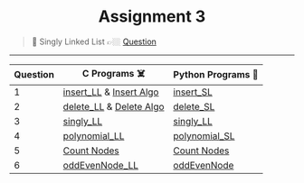 <h1 align="center"> Assignment 3 </h1>

>💠 Singly Linked List 👉🏼 [Question](https://github.com/saha-indranil/DSA01/blob/main/Questions/Assignment-3%40DSALAB.txt)

---


| Question | C Programs ☠️ | Python Programs 🐍 |
| ---------|--------------|--------------------|
| 1 | [insert_LL](https://github.com/saha-indranil/DSA01/blob/main/Linked%20List/C%20Programs%20%E2%98%A0%EF%B8%8F/Singly/insert_LL.c) & [Insert Algo](https://github.com/saha-indranil/DSA01/blob/main/Linked%20List/Algorithms%20%F0%9F%93%9D/InsertAlgo.txt) | [insert_SL](https://github.com/saha-indranil/DSA01/blob/main/Linked%20List/Python%20Programs%20%F0%9F%90%8D/Singly/insert_SL.py)     |
| 2 | [delete_LL](https://github.com/saha-indranil/DSA01/blob/main/Linked%20List/C%20Programs%20%E2%98%A0%EF%B8%8F/Singly/delete_LL.c) & [Delete Algo](https://github.com/saha-indranil/DSA01/blob/main/Linked%20List/Algorithms%20%F0%9F%93%9D/DeleteAlgo.txt) | [delete_SL](https://github.com/saha-indranil/DSA01/blob/main/Linked%20List/Python%20Programs%20%F0%9F%90%8D/Singly/delete_SL.py)     |
| 3 | [singly_LL](https://github.com/saha-indranil/DSA01/blob/main/Linked%20List/C%20Programs%20%E2%98%A0%EF%B8%8F/Singly/singly_LL.c)                   | [singly_LL](https://github.com/saha-indranil/DSA01/blob/main/Linked%20List/Python%20Programs%20%F0%9F%90%8D/Singly/singly_LL.py)     |
| 4 | [polynomial_LL](https://github.com/saha-indranil/DSA01/blob/main/Linked%20List/C%20Programs%20%E2%98%A0%EF%B8%8F/Singly/polynomial_LL.c)               | [polynomial_SL](https://github.com/saha-indranil/DSA01/blob/main/Linked%20List/Python%20Programs%20%F0%9F%90%8D/Singly/polynomial_SL.py) |
| 5 | [Count Nodes](https://github.com/saha-indranil/DSA01/blob/main/Linked%20List/C%20Programs%20%E2%98%A0%EF%B8%8F/Singly/countNodes.c)                 | [Count Nodes](https://github.com/saha-indranil/DSA01/blob/main/Linked%20List/Python%20Programs%20%F0%9F%90%8D/Singly/countNodes.py)   |
| 6 | [oddEvenNode_LL](https://github.com/saha-indranil/DSA01/blob/main/Linked%20List/C%20Programs%20%E2%98%A0%EF%B8%8F/Singly/oddEvenNode_LL.c)              | [oddEvenNode](https://github.com/saha-indranil/DSA01/blob/main/Linked%20List/Python%20Programs%20%F0%9F%90%8D/Singly/oddEvenNode.py)   |
